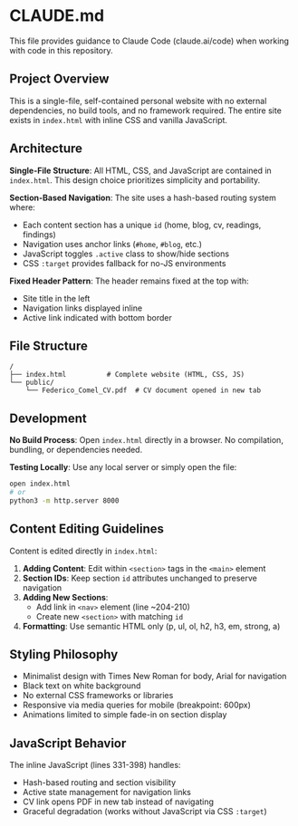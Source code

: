 # CLAUDE.md

This file provides guidance to Claude Code (claude.ai/code) when working with code in this repository.

## Project Overview

This is a single-file, self-contained personal website with no external dependencies, no build tools, and no framework required. The entire site exists in `index.html` with inline CSS and vanilla JavaScript.

## Architecture

**Single-File Structure**: All HTML, CSS, and JavaScript are contained in `index.html`. This design choice prioritizes simplicity and portability.

**Section-Based Navigation**: The site uses a hash-based routing system where:
- Each content section has a unique `id` (home, blog, cv, readings, findings)
- Navigation uses anchor links (`#home`, `#blog`, etc.)
- JavaScript toggles `.active` class to show/hide sections
- CSS `:target` provides fallback for no-JS environments

**Fixed Header Pattern**: The header remains fixed at the top with:
- Site title in the left
- Navigation links displayed inline
- Active link indicated with bottom border

## File Structure

```
/
├── index.html          # Complete website (HTML, CSS, JS)
└── public/
    └── Federico_Comel_CV.pdf  # CV document opened in new tab
```

## Development

**No Build Process**: Open `index.html` directly in a browser. No compilation, bundling, or dependencies needed.

**Testing Locally**: Use any local server or simply open the file:
```bash
open index.html
# or
python3 -m http.server 8000
```

## Content Editing Guidelines

Content is edited directly in `index.html`:

1. **Adding Content**: Edit within `<section>` tags in the `<main>` element
2. **Section IDs**: Keep section `id` attributes unchanged to preserve navigation
3. **Adding New Sections**:
   - Add link in `<nav>` element (line ~204-210)
   - Create new `<section>` with matching `id`
4. **Formatting**: Use semantic HTML only (p, ul, ol, h2, h3, em, strong, a)

## Styling Philosophy

- Minimalist design with Times New Roman for body, Arial for navigation
- Black text on white background
- No external CSS frameworks or libraries
- Responsive via media queries for mobile (breakpoint: 600px)
- Animations limited to simple fade-in on section display

## JavaScript Behavior

The inline JavaScript (lines 331-398) handles:
- Hash-based routing and section visibility
- Active state management for navigation links
- CV link opens PDF in new tab instead of navigating
- Graceful degradation (works without JavaScript via CSS `:target`)
